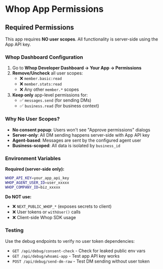 # Whop App Permissions

## Required Permissions

This app requires **NO user scopes**. All functionality is server-side using the App API key.

### Whop Dashboard Configuration

1. Go to **Whop Developer Dashboard → Your App → Permissions**
2. **Remove/Uncheck** all user scopes:
   - ❌ `member.basic:read`
   - ❌ `member.stats:read`
   - ❌ Any other `member.*` scopes
3. **Keep only** app-level permissions for:
   - ✅ `messages.send` (for sending DMs)
   - ✅ `business.read` (for business context)

### Why No User Scopes?

- **No consent popup**: Users won't see "Approve permissions" dialogs
- **Server-only**: All DM sending happens server-side with App API key
- **Agent-based**: Messages are sent by the configured agent user
- **Business-scoped**: All data is isolated by `business_id`

### Environment Variables

**Required (server-side only):**
```bash
WHOP_API_KEY=your_app_api_key
WHOP_AGENT_USER_ID=user_xxxxx
WHOP_COMPANY_ID=biz_xxxxx
```

**Do NOT use:**
- ❌ `NEXT_PUBLIC_WHOP_*` (exposes secrets to client)
- ❌ User tokens or `withUser()` calls
- ❌ Client-side Whop SDK usage

### Testing

Use the debug endpoints to verify no user token dependencies:
- `GET /api/debug/consent-check` - Check for leaked public env vars
- `GET /api/debug/whoami-app` - Test app API key works
- `POST /api/debug/send-dm-raw` - Test DM sending without user token
